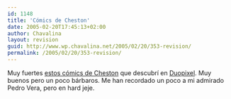 ```yaml
---
id: 1148
title: 'Cómics de Cheston'
date: 2005-02-20T17:45:13+02:00
author: Chavalina
layout: revision
guid: http://www.wp.chavalina.net/2005/02/20/353-revision/
permalink: /2005/02/20/353-revision/
---
```

Muy fuertes <a href="http://cheston.com/pbf/archive.html" target="_blank">estos cómics de Cheston</a> que descubr&iacute; en <a href="http://blog.duopixel.com/archives/000215.html" target="_blank">Duopixel</a>. Muy buenos pero un poco bárbaros. Me han recordado un poco a mi admirado Pedro Vera, pero en hard jeje.
